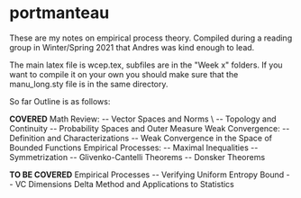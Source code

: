 # portmanteau
These are my notes on empirical process theory. Compiled during a reading group in Winter/Spring 2021 that Andres was kind enough to lead. 

The main latex file is wcep.tex, subfiles are in the "Week x" folders. If you want to compile it on your own you should make sure that the manu_long.sty file is in the same directory. 

So far Outline is as follows:

**COVERED**
Math Review:
   -- Vector Spaces and Norms \\
   -- Topology and Continuity
   -- Probability Spaces and Outer Measure
Weak Convergence:
   -- Definition and Characterizations
   -- Weak Convergence in the Space of Bounded Functions
Empirical Processes: 
   -- Maximal Inequalities
   -- Symmetrization
   -- Glivenko-Cantelli Theorems
   -- Donsker Theorems

**TO BE COVERED**
Empirical Processes
  -- Verifying Uniform Entropy Bound
  -- VC Dimensions 
Delta Method and Applications to Statistics
